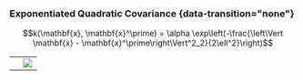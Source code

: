 ### Exponentiated Quadratic Covariance {data-transition="none"}

$$k(\mathbf{x}, \mathbf{x}^\prime) 
= \alpha \exp\left(-\frac{\left\Vert \mathbf{x} - \mathbf{x}^\prime\right\Vert^2_2}{2\ell^2}\right)$$

<table>
  <tr><td><object  data="../slides/diagrams/eq_covariance.svg"></object></td>
  <td><img src="../slides/diagrams/eq_covariance.gif" class="negate" align="center" style="background:none; border:none; box-shadow:none;"></td></tr>
</table>
